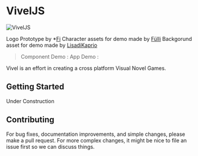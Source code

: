 # VivelJS

![VivelJS](https://repository-images.githubusercontent.com/345090191/70e1a180-9f4f-11eb-842c-e1dd0844f6da 'VivelJS')

Logo Prototype by \*[Fi](https://www.instagram.com/afiifahputriiw/)
Character assets for demo made by [Fülli](https://twitter.com/_fuelli)
Backgorund asset for demo made by [LisadiKaprio](https://lisadikaprio.itch.io/)

> Component Demo :
> App Demo :

Vivel is an effort in creating a cross platform Visual Novel Games.

## Getting Started

Under Construction

## Contributing

For bug fixes, documentation improvements, and simple changes, please make a pull request. For more complex changes, it might be nice to file an issue first so we can discuss things.
